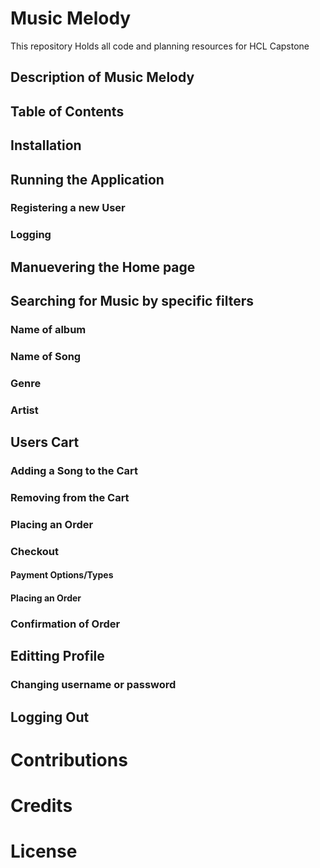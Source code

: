 # Music Melody
This repository Holds all code and planning resources for HCL Capstone

## Description of Music Melody

## Table of Contents

## Installation
## Running the Application
### Registering a new User
### Logging
## Manuevering the Home page
## Searching for Music by specific filters
### Name of album
### Name of Song
### Genre
### Artist

## Users Cart
### Adding a Song to the Cart
### Removing from the Cart
### Placing an Order
### Checkout
#### Payment Options/Types
#### Placing an Order
### Confirmation of Order

## Editting Profile
### Changing username or password

## Logging Out

# Contributions
# Credits
# License
